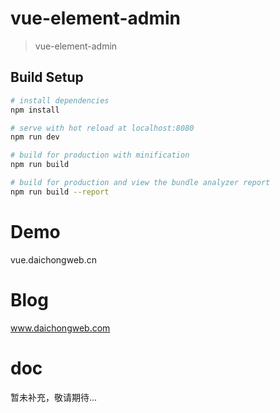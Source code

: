 # vue-element-admin

> vue-element-admin

## Build Setup

``` bash
# install dependencies
npm install

# serve with hot reload at localhost:8080
npm run dev

# build for production with minification
npm run build

# build for production and view the bundle analyzer report
npm run build --report
```
# Demo
vue.daichongweb.cn
# Blog
www.daichongweb.com

# doc
暂未补充，敬请期待...

